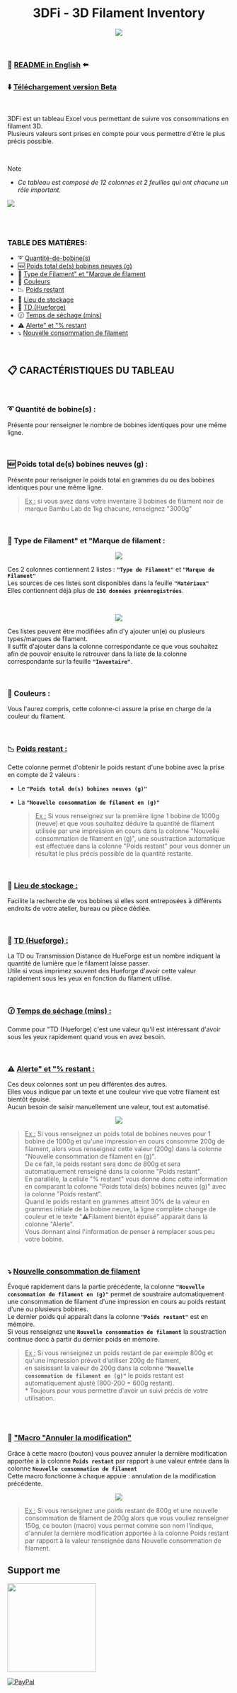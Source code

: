<h1 align="center">3DFi - 3D Filament Inventory</h1>

<p align="center">  
  <img src="https://github.com/user-attachments/assets/31af8efe-ef62-400f-9212-5ce13b734101"/>  
</p>

<br />

### :page_with_curl: [README in English](https://github.com/KORSiRO/3DFi_3D-Filament-Inventory/blob/main/README_english.md) :arrow_left:

### ⬇️ [Téléchargement version Beta](https://github.com/KORSiRO/3DFi_3D-Filament-Inventory/releases)

<br />

3DFi est un tableau Excel vous permettant de suivre vos consommations en filament 3D.  
Plusieurs valeurs sont prises en compte pour vous permettre d'être le plus précis possible. 

<br />

> [!NOTE]
>* *Ce tableau est composé de 12 colonnes et 2 feuilles qui ont chacune un rôle important.*

 <img src="https://github.com/user-attachments/assets/00fee29d-f7b0-4838-9b5b-6ab21d8734ef"/> 

<br /><br />

### TABLE DES MATIÈRES:
- :curly_loop: [Quantité-de-bobine(s)](https://github.com/KORSiRO/3DFi_3D-Filament-Inventory/blob/main/README.md#curly_loop-quantit%C3%A9-de-bobines-)
- :new: [Poids total de(s) bobines neuves (g)](https://github.com/KORSiRO/3DFi_3D-Filament-Inventory/edit/main/README.md#new-poids-total-des-bobines-neuves-g-)
- :memo: [Type de Filament" et "Marque de filament](https://github.com/KORSiRO/3DFi_3D-Filament-Inventory/edit/main/README.md#memo-type-de-filament-et-marque-de-filament-)
- :art: [Couleurs](https://github.com/KORSiRO/3DFi_3D-Filament-Inventory/edit/main/README.md#art-couleurs-)
- :chart_with_downwards_trend: [Poids restant](https://github.com/KORSiRO/3DFi_3D-Filament-Inventory/edit/main/README.md#chart_with_downwards_trend-poids-restant-)
- :file_folder: [Lieu de stockage](https://github.com/KORSiRO/3DFi_3D-Filament-Inventory/edit/main/README.md#file_folder-lieu-de-stockage-)
- :flower_playing_cards: [TD (Hueforge)](https://github.com/KORSiRO/3DFi_3D-Filament-Inventory/edit/main/README.md#flower_playing_cards-td-hueforge-)
- :clock130: [Temps de séchage (mins)](https://github.com/KORSiRO/3DFi_3D-Filament-Inventory/edit/main/README.md#flower_playing_cards-td-hueforge-)
- :warning: [Alerte" et "% restant](https://github.com/KORSiRO/3DFi_3D-Filament-Inventory/edit/main/README.md#warning-alerte-et--restant-)
- :arrow_heading_down: [Nouvelle consommation de filament](https://github.com/KORSiRO/3DFi_3D-Filament-Inventory/blob/main/README.md#arrow_heading_down-nouvelle-consommation-de-filament)

<br />

## :clipboard: CARACTÉRISTIQUES DU TABLEAU

<br />

### :curly_loop: Quantité de bobine(s) :

   Présente pour renseigner le nombre de bobines identiques pour une même ligne.

<br />

### :new: Poids total de(s) bobines neuves (g) :

   Présente pour renseigner le poids total en grammes du ou des bobines identiques pour une même ligne.
   > <ins>Ex :</ins> si vous avez dans votre inventaire 3 bobines de filament noir de marque Bambu Lab de 1kg chacune, renseignez "3000g"

<br />   

### :memo: Type de Filament" et "Marque de filament :

<p align="center">  
<img src="https://github.com/user-attachments/assets/399afa3a-1b1d-4af3-8b2e-de2667a24441"/>
</p>  

Ces 2 colonnes contiennent 2 listes : **`"Type de Filament"`** et **`"Marque de Filament"`**  
Les sources de ces listes sont disponibles dans la feuille **`"Matériaux"`**  
Elles contiennent déjà plus de **`150 données préenregistrées`**.

<br />

<p align="center">  
<img src="https://github.com/user-attachments/assets/adbec5de-0775-45d9-8917-beb034a8c579"/>
</p>  

Ces listes peuvent être modifiées afin d'y ajouter un(e) ou plusieurs types/marques de filament.  
Il suffit d'ajouter dans la colonne correspondante ce que vous souhaitez afin de pouvoir ensuite le retrouver dans la liste de la colonne correspondante sur la feuille **`"Inventaire"`**.  


<br />

### :art: Couleurs :

  Vous l'aurez compris, cette colonne-ci assure la prise en charge de la couleur du filament.  

<br />

### :chart_with_downwards_trend: <ins>Poids restant :</ins>

Cette colonne permet d'obtenir le poids restant d'une bobine avec la prise en compte de 2 valeurs :  
- Le **`"Poids total de(s) bobines neuves (g)"`**
- La **`"Nouvelle consommation de filament en (g)"`**

  > <ins>Ex :</ins> Si vous renseignez sur la première ligne 1 bobine de 1000g (neuve) et que vous souhaitez déduire la quantité de filament utilisée par une impression en cours dans la colonne "Nouvelle consommation de filament en (g)",
  > une soustraction automatique est effectuée dans la colonne "Poids restant" pour vous donner un résultat le plus précis possible de la quantité restante.

<br />

### :file_folder: <ins>Lieu de stockage :</ins> 

Facilite la recherche de vos bobines si elles sont entreposées à différents endroits de votre atelier, bureau ou pièce dédiée.  

<br />

### :flower_playing_cards: <ins>TD (Hueforge) :</ins>

La TD ou Transmission Distance de HueForge est un nombre indiquant la quantité de lumière que le filament laisse passer.  
Utile si vous imprimez souvent des Hueforge d'avoir cette valeur rapidement sous les yeux en fonction du filament utilisé.

<br />

### :clock130: <ins>Temps de séchage (mins) :</ins>

Comme pour "TD (Hueforge) c'est une valeur qu'il est intéressant d'avoir sous les yeux rapidement quand vous en avez besoin.

<br />

### :warning: <ins>Alerte" et "% restant :</ins> 

Ces deux colonnes sont un peu différentes des autres.  
Elles vous indique par un texte et une couleur vive que votre filament est bientôt épuisé.  
Aucun besoin de saisir manuellement une valeur, tout est automatisé.  

<p align="center">  
<img src="https://github.com/user-attachments/assets/1b905135-9b02-408d-80f2-acd02d426dd2"/>
</p>

> <ins>Ex :</ins> Si vous renseignez un poids total de bobines neuves pour 1 bobine de 1000g et qu'une impression en cours consomme 200g de filament, alors vous renseignez cette valeur (200g) dans la colonne "Nouvelle consommation de filament en (g)".<br>
> De ce fait, le poids restant sera donc de 800g et sera automatiquement renseigné dans la colonne "Poids restant".<br>
> En parallèle, la cellule "% restant" vous donne donc cette information en comparant la colonne "Poids total de(s) bobines neuves (g)" avec la colonne "Poids restant".<br>
> Quand le poids restant en grammes atteint 30% de la valeur en grammes initiale de la bobine neuve, la ligne complète change de couleur et le texte "⚠️Filament bientôt épuisé" apparait dans la colonne "Alerte".<br>
> Vous donnant ainsi l'information de penser à remplacer sous peu votre bobine. 
<br>

### :arrow_heading_down: <ins>Nouvelle consommation de filament</ins>  

Évoqué rapidement dans la partie précédente, la colonne **`"Nouvelle consommation de filament en (g)"`** permet de soustraire automatiquement une consommation de filament d'une impression en cours au poids restant d'une ou plusieurs bobines.<br>
Le dernier poids qui apparaît dans la colonne **`"Poids restant"`** est en mémoire.<br>
Si vous renseignez une **`Nouvelle consommation de filament`** la soustraction continue donc à partir du dernier poids en mémoire.

> <ins>Ex :</ins> Si vous renseignez un poids restant de par exemple 800g et qu'une impression prévoit d'utiliser 200g de filament,<br>
> en saisissant la valeur de 200g dans la colonne **`"Nouvelle consommation de filament en (g)"`** le poids restant est automatiquement ajusté (800-200 = 600g restant).<br>*
> Toujours pour vous permettre d'avoir un suivi précis de votre utilisation.
> 
<br /><br />

### :black_square_button: <ins>"Macro "Annuler la modification"</ins>  

Grâce à cette macro (bouton) vous pouvez annuler la dernière modification apportée à la colonne **`Poids restant`** par rapport à une valeur entrée dans la colonne **`Nouvelle consommation de filament`**<br>
Cette macro fonctionne à chaque appuie : annulation de la modification précédente.  

<p align="center">  
<img src="https://github.com/user-attachments/assets/ddbad7d7-3324-48e3-a90c-1d06ba1b6f30"/>
</p>

> <ins>Ex :</ins> Si vous renseignez une poids restant de 800g et une nouvelle consommation de filament de 200g alors que vous vouliez renseigner 150g,
> ce bouton (macro) vous permet comme son nom l'indique, d'annuler la dernière modification apportée à la colonne Poids restant par rapport à la valeur renseignée dans Nouvelle consommation de filament.<br>

## Support me  
<a href="https://ko-fi.com/korsiro"><img src="https://ko-fi.com/img/githubbutton_sm.svg" width="200"></a>

[![PayPal](https://img.shields.io/badge/PayPal-00457C?style=for-the-badge&logo=paypal&logoColor=white)](https://paypal.me/korsiro)
